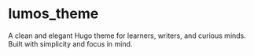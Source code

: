 # lumos_theme
A clean and elegant Hugo theme for learners, writers, and curious minds. Built with simplicity and focus in mind.
